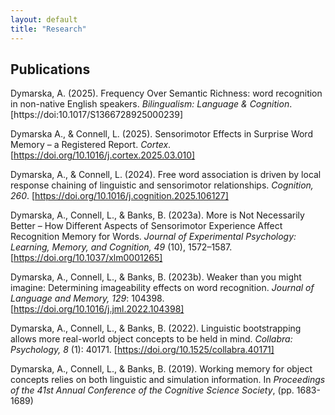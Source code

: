 ```yaml
---
layout: default
title: "Research"
---
```

## Publications

Dymarska, A. (2025). Frequency Over Semantic Richness: word recognition in non-native English speakers. *Bilingualism: Language & Cognition*. [https://doi:10.1017/S1366728925000239]

Dymarska A., & Connell, L. (2025). Sensorimotor Effects in Surprise Word Memory – a Registered Report. *Cortex*. [https://doi.org/10.1016/j.cortex.2025.03.010]

Dymarska, A., & Connell, L. (2024). Free word association is driven by local response chaining of linguistic and sensorimotor relationships. *Cognition, 260*. [https://doi.org/10.1016/j.cognition.2025.106127]

Dymarska, A., Connell, L., & Banks, B. (2023a). More is Not Necessarily Better – How Different Aspects of Sensorimotor Experience Affect Recognition Memory for Words. *Journal of Experimental Psychology: Learning, Memory, and Cognition, 49* (10), 1572–1587. [https://doi.org/10.1037/xlm0001265]

Dymarska, A., Connell, L., & Banks, B. (2023b). Weaker than you might imagine: Determining imageability effects on word recognition. *Journal of Language and Memory, 129*: 104398. [https://doi.org/10.1016/j.jml.2022.104398]

Dymarska, A., Connell, L., & Banks, B. (2022). Linguistic bootstrapping allows more real-world object concepts to be held in mind. *Collabra: Psychology, 8* (1): 40171. [https://doi.org/10.1525/collabra.40171]

Dymarska, A., Connell, L., & Banks, B. (2019). Working memory for object concepts relies on both linguistic and simulation information. In *Proceedings of the 41st Annual Conference of the Cognitive Science Society*, (pp. 1683-1689)

